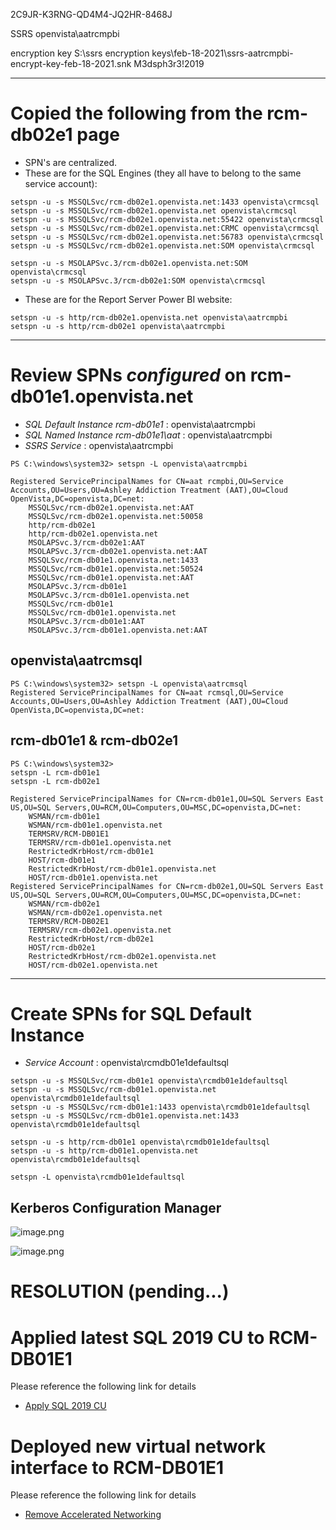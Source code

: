2C9JR-K3RNG-QD4M4-JQ2HR-8468J

SSRS
openvista\aatrcmpbi

encryption key
S:\ssrs encryption keys\feb-18-2021\ssrs-aatrcmpbi-encrypt-key-feb-18-2021.snk
M3dsph3r3!2019

---
# Copied the following from the rcm-db02e1 page

- SPN's are centralized.
- These are for the SQL Engines (they all have to belong to the same service account):
```
setspn -u -s MSSQLSvc/rcm-db02e1.openvista.net:1433 openvista\crmcsql
setspn -u -s MSSQLSvc/rcm-db02e1.openvista.net openvista\crmcsql
setspn -u -s MSSQLSvc/rcm-db02e1.openvista.net:55422 openvista\crmcsql
setspn -u -s MSSQLSvc/rcm-db02e1.openvista.net:CRMC openvista\crmcsql
setspn -u -s MSSQLSvc/rcm-db02e1.openvista.net:56783 openvista\crmcsql
setspn -u -s MSSQLSvc/rcm-db02e1.openvista.net:SOM openvista\crmcsql

setspn -u -s MSOLAPSvc.3/rcm-db02e1.openvista.net:SOM openvista\crmcsql
setspn -u -s MSOLAPSvc.3/rcm-db02e1:SOM openvista\crmcsql
```
- These are for the Report Server Power BI website:
```
setspn -u -s http/rcm-db02e1.openvista.net openvista\aatrcmpbi
setspn -u -s http/rcm-db02e1 openvista\aatrcmpbi
```
---
# Review SPNs _configured_ on rcm-db01e1.openvista.net

- _SQL Default Instance rcm-db01e1_ : openvista\aatrcmpbi
- _SQL Named Instance rcm-db01e1\aat_ : openvista\aatrcmpbi
- _SSRS Service_ : openvista\aatrcmpbi

```
PS C:\windows\system32> setspn -L openvista\aatrcmpbi

Registered ServicePrincipalNames for CN=aat rcmpbi,OU=Service Accounts,OU=Users,OU=Ashley Addiction Treatment (AAT),OU=Cloud OpenVista,DC=openvista,DC=net:
	MSSQLSvc/rcm-db02e1.openvista.net:AAT
	MSSQLSvc/rcm-db02e1.openvista.net:50058
	http/rcm-db02e1
	http/rcm-db02e1.openvista.net
	MSOLAPSvc.3/rcm-db02e1:AAT
	MSOLAPSvc.3/rcm-db02e1.openvista.net:AAT
	MSSQLSvc/rcm-db01e1.openvista.net:1433
	MSSQLSvc/rcm-db01e1.openvista.net:50524
	MSSQLSvc/rcm-db01e1.openvista.net:AAT
	MSOLAPSvc.3/rcm-db01e1
	MSOLAPSvc.3/rcm-db01e1.openvista.net
	MSSQLSvc/rcm-db01e1
	MSSQLSvc/rcm-db01e1.openvista.net
	MSOLAPSvc.3/rcm-db01e1:AAT
	MSOLAPSvc.3/rcm-db01e1.openvista.net:AAT
```

## openvista\aatrcmsql

```
PS C:\windows\system32> setspn -L openvista\aatrcmsql
Registered ServicePrincipalNames for CN=aat rcmsql,OU=Service Accounts,OU=Users,OU=Ashley Addiction Treatment (AAT),OU=Cloud OpenVista,DC=openvista,DC=net:
```

## rcm-db01e1 & rcm-db02e1

```
PS C:\windows\system32> 
setspn -L rcm-db01e1
setspn -L rcm-db02e1

Registered ServicePrincipalNames for CN=rcm-db01e1,OU=SQL Servers East US,OU=SQL Servers,OU=RCM,OU=Computers,OU=MSC,DC=openvista,DC=net:
	WSMAN/rcm-db01e1
	WSMAN/rcm-db01e1.openvista.net
	TERMSRV/RCM-DB01E1
	TERMSRV/rcm-db01e1.openvista.net
	RestrictedKrbHost/rcm-db01e1
	HOST/rcm-db01e1
	RestrictedKrbHost/rcm-db01e1.openvista.net
	HOST/rcm-db01e1.openvista.net
Registered ServicePrincipalNames for CN=rcm-db02e1,OU=SQL Servers East US,OU=SQL Servers,OU=RCM,OU=Computers,OU=MSC,DC=openvista,DC=net:
	WSMAN/rcm-db02e1
	WSMAN/rcm-db02e1.openvista.net
	TERMSRV/RCM-DB02E1
	TERMSRV/rcm-db02e1.openvista.net
	RestrictedKrbHost/rcm-db02e1
	HOST/rcm-db02e1
	RestrictedKrbHost/rcm-db02e1.openvista.net
	HOST/rcm-db02e1.openvista.net
```

---
# Create SPNs for SQL Default Instance

- _Service Account_ : openvista\rcmdb01e1defaultsql

```
setspn -u -s MSSQLSvc/rcm-db01e1 openvista\rcmdb01e1defaultsql
setspn -u -s MSSQLSvc/rcm-db01e1.openvista.net openvista\rcmdb01e1defaultsql
setspn -u -s MSSQLSvc/rcm-db01e1:1433 openvista\rcmdb01e1defaultsql
setspn -u -s MSSQLSvc/rcm-db01e1.openvista.net:1433 openvista\rcmdb01e1defaultsql

setspn -u -s http/rcm-db01e1 openvista\rcmdb01e1defaultsql
setspn -u -s http/rcm-db01e1.openvista.net openvista\rcmdb01e1defaultsql

setspn -L openvista\rcmdb01e1defaultsql
```

## Kerberos Configuration Manager

![image.png](https://dev.azure.com/limlab/bb0e22cd-eff0-4e63-82dc-2e54a075d32a/_apis/wiki/wikis/d8c97a3d-4543-4bca-8575-e841adf3416e/pages/224/comments/attachments/64e84e9d-2ae4-4bbe-b2a6-16e64c73ff32)

![image.png](https://dev.azure.com/limlab/bb0e22cd-eff0-4e63-82dc-2e54a075d32a/_apis/wiki/wikis/d8c97a3d-4543-4bca-8575-e841adf3416e/pages/224/comments/attachments/21b91e39-d370-4355-8e18-b8a9071dcbc1) 


# RESOLUTION (pending...)

# Applied latest SQL 2019 CU to RCM-DB01E1

Please reference the following link for details

- [Apply SQL 2019 CU](/Knowledge-Base/Database-Services/multi%2Dinstance-sql-servers/rcm%2Ddb01e1.openvista.net/Apply-SQL-2019-CU)

# Deployed new virtual network interface to RCM-DB01E1
Please reference the following link for details

- [Remove Accelerated Networking](/Knowledge-Base/Database-Services/multi%2Dinstance-sql-servers/rcm%2Ddb01e1.openvista.net/Remove-Accelerated-Networking)



